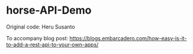 # horse-API-Demo

Original code: Heru Susanto


To accompany blog post: https://blogs.embarcadero.com/how-easy-is-it-to-add-a-rest-api-to-your-own-apps/

